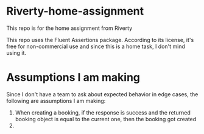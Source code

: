 # Riverty-home-assignment
This repo is for the home assignment from Riverty

This repo uses the Fluent Assertions package. According to its license, it's free for non-commercial use and since this is a home task, I don't mind using it.

# Assumptions I am making
Since I don't have a team to ask about expected behavior in edge cases, the following are assumptions I am making:
1. When creating a booking, if the response is success and the returned booking object is equal to the current one, then the booking got created
2. 